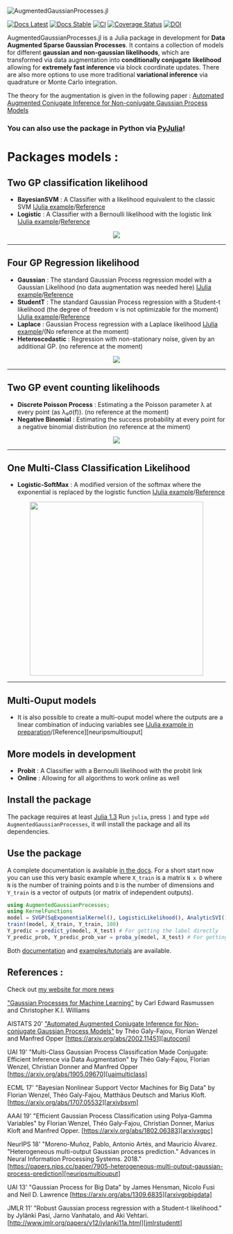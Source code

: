 ![AugmentedGaussianProcesses.jl](docs/src/assets/banner.png)


[![Docs Latest](https://img.shields.io/badge/docs-dev-blue.svg)](https://theogf.github.io/AugmentedGaussianProcesses.jl/dev)
[![Docs Stable](https://img.shields.io/badge/docs-stable-blue.svg)](https://theogf.github.io/AugmentedGaussianProcesses.jl/stable)
[![CI](https://github.com/theogf/AugmentedGaussianProcesses.jl/actions/workflows/ci.yml/badge.svg)](https://github.com/theogf/AugmentedGaussianProcesses.jl/actions/workflows/ci.yml)
[![Coverage Status](https://coveralls.io/repos/github/theogf/AugmentedGaussianProcesses.jl/badge.svg?branch=master)](https://coveralls.io/github/theogf/AugmentedGaussianProcesses.jl?branch=master)
[![DOI](https://zenodo.org/badge/118922202.svg)](https://zenodo.org/badge/latestdoi/118922202)

AugmentedGaussianProcesses.jl is a Julia package in development for **Data Augmented Sparse Gaussian Processes**. It contains a collection of models for different **gaussian and non-gaussian likelihoods**, which are transformed via data augmentation into **conditionally conjugate likelihood** allowing for **extremely fast inference** via block coordinate updates. There are also more options to use more traditional **variational inference** via quadrature or Monte Carlo integration.

The theory for the augmentation is given in the following paper : [Automated Augmented Conjugate Inference for Non-conjugate Gaussian Process Models](https://arxiv.org/abs/2002.11451)

### You can also use the package in Python via [PyJulia](https://github.com/JuliaPy/pyjulia)!

# Packages models :

## Two GP classification likelihood
  - **BayesianSVM** : A Classifier with a likelihood equivalent to the classic SVM [IJulia example](https://nbviewer.jupyter.org/github/theogf/AugmentedGaussianProcesses.jl/blob/master/examples/Classification%20-%20BayesianSVM.ipynb)/[Reference][arxivbsvm]
  - **Logistic** : A Classifier with a Bernoulli likelihood with the logistic link [IJulia example](https://nbviewer.jupyter.org/github/theogf/AugmentedGaussianProcesses.jl/blob/master/examples/Classification%20-%20Logistic.ipynb)/[Reference][arxivxgpc]

<p align=center>
  <img src="docs/src/assets/Classification.png">
</p>

---
## Four GP Regression likelihood
  - **Gaussian** : The standard Gaussian Process regression model with a Gaussian Likelihood (no data augmentation was needed here) [IJulia example](https://nbviewer.jupyter.org/github/theogf/AugmentedGaussianProcesses.jl/blob/master/examples/Regression%20-%20Gaussian.ipynb)/[Reference][arxivgpbigdata]
  - **StudentT** : The standard Gaussian Process regression with a Student-t likelihood (the degree of freedom ν is not optimizable for the moment) [IJulia example](https://nbviewer.jupyter.org/github/theogf/AugmentedGaussianProcesses.jl/blob/master/examples/Regression%20-%20StudentT.ipynb)/[Reference][jmlrstudentt]
  - **Laplace** : Gaussian Process regression with a Laplace likelihood [IJulia example](https://nbviewer.jupyter.org/github/theogf/AugmentedGaussianProcesses.jl/blob/master/examples/Regression%20-%20Laplace.ipynb)/(No reference at the moment)
  - **Heteroscedastic** : Regression with non-stationary noise, given by an additional GP. (no reference at the moment)

<p align=center>
   <img src="docs/src/assets/Regression.png">
 </p>

---
## Two GP event counting likelihoods

 - **Discrete Poisson Process** : Estimating a the Poisson parameter λ at every point (as λ₀σ(f)). (no reference at the moment)
 - **Negative Binomial** : Estimating the success probability at every point for a negative binomial distribution (no reference at the miment)

 <p align=center>
    <img src="docs/src/assets/Events.png">
  </p>

---
## One Multi-Class Classification Likelihood
  - **Logistic-SoftMax** : A modified version of the softmax where the exponential is replaced by the logistic function [IJulia example](https://nbviewer.jupyter.org/github/theogf/AugmentedGaussianProcesses.jl/blob/master/examples/MultiClass%20-%20LogisticSoftMax.ipynb)/[Reference][uaimulticlass]

 <p align=center>
   <img src="docs/src/assets/final3D.png" width=400px>
 </p>

 ---
 ## Multi-Ouput models
  - It is also possible to create a multi-ouput model where the outputs are a linear combination of inducing variables see  [IJulia example in preparation]()/[Reference][neuripsmultiouput]

## More models in development
  - **Probit** : A Classifier with a Bernoulli likelihood with the probit link
  - **Online** : Allowing for all algorithms to work online as well

## Install the package

The package requires at least [Julia 1.3](https://julialang.org/)
Run `julia`, press `]` and type `add AugmentedGaussianProcesses`, it will install the package and all its dependencies.

## Use the package

A complete documentation is available [in the docs](https://theogf.github.io/AugmentedGaussianProcesses.jl/stable). For a short start now you can use this very basic example where `X_train` is a matrix `N x D` where `N` is the number of training points and `D` is the number of dimensions and `Y_train` is a vector of outputs (or matrix of independent outputs).

```julia
using AugmentedGaussianProcesses;
using KernelFunctions
model = SVGP(SqExponentialKernel(), LogisticLikelihood(), AnalyticSVI(100), 64)
train!(model, X_train, Y_train, 100)
Y_predic = predict_y(model, X_test) # For getting the label directly
Y_predic_prob, Y_predic_prob_var = proba_y(model, X_test) # For getting the likelihood (and likelihood uncertainty) of predicting class 1
```

Both [documentation](https://theogf.github.io/AugmentedGaussianProcesses.jl/stable/) and [examples/tutorials](https://nbviewer.jupyter.org/github/theogf/AugmentedGaussianProcesses.jl/tree/master/examples/) are available.

## References :

Check out [my website for more news](https://theogf.github.io)

["Gaussian Processes for Machine Learning"](http://www.gaussianprocess.org/gpml/) by Carl Edward Rasmussen and Christopher K.I. Williams

AISTATS 20' ["Automated Augmented Conjugate Inference for Non-conjugate Gaussian Process Models"](https://arxiv.org/abs/2002.11451) by  Théo Galy-Fajou, Florian Wenzel and Manfred Opper [https://arxiv.org/abs/2002.11451][autoconj]

UAI 19' "Multi-Class Gaussian Process Classification Made Conjugate: Efficient Inference via Data Augmentation" by Théo Galy-Fajou, Florian Wenzel, Christian Donner and Manfred Opper [https://arxiv.org/abs/1905.09670][uaimulticlass]

ECML 17' "Bayesian Nonlinear Support Vector Machines for Big Data" by Florian Wenzel, Théo Galy-Fajou, Matthäus Deutsch and Marius Kloft. [https://arxiv.org/abs/1707.05532][arxivbsvm]

AAAI 19' "Efficient Gaussian Process Classification using Polya-Gamma Variables" by Florian Wenzel, Théo Galy-Fajou, Christian Donner, Marius Kloft and Manfred Opper. [https://arxiv.org/abs/1802.06383][arxivxgpc]

NeurIPS 18' "Moreno-Muñoz, Pablo, Antonio Artés, and Mauricio Álvarez. "Heterogeneous multi-output Gaussian process prediction." Advances in Neural Information Processing Systems. 2018." [https://papers.nips.cc/paper/7905-heterogeneous-multi-output-gaussian-process-prediction][neuripsmultiouput]

UAI 13' "Gaussian Process for Big Data" by James Hensman, Nicolo Fusi and Neil D. Lawrence [https://arxiv.org/abs/1309.6835][arxivgpbigdata]

JMLR 11' "Robust Gaussian process regression with a Student-t likelihood." by Jylänki Pasi, Jarno Vanhatalo, and Aki Vehtari.  [http://www.jmlr.org/papers/v12/jylanki11a.html][jmlrstudentt]

[uaimulticlass]:https://arxiv.org/abs/1905.09670
[arxivgpbigdata]:https://arxiv.org/abs/1309.6835
[31b06e91]:https://github.com/theogf/AugmentedGaussianProcesses.jl/blob/master/examples/Classification%20-%20SXGPC.ipynb "Classification with Sparse XGPC"
[arxivbsvm]:https://arxiv.org/abs/1707.05532
[arxivxgpc]:https://arxiv.org/abs/1802.06383
[jmlrstudentt]:http://www.jmlr.org/papers/volume12/jylanki11a/jylanki11a.pdf
